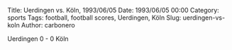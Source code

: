 Title: Uerdingen vs. Köln, 1993/06/05
Date: 1993/06/05 00:00
Category: sports
Tags: football, football scores, Uerdingen, Köln
Slug: uerdingen-vs-koln
Author: carbonero


Uerdingen 0 - 0 Köln
